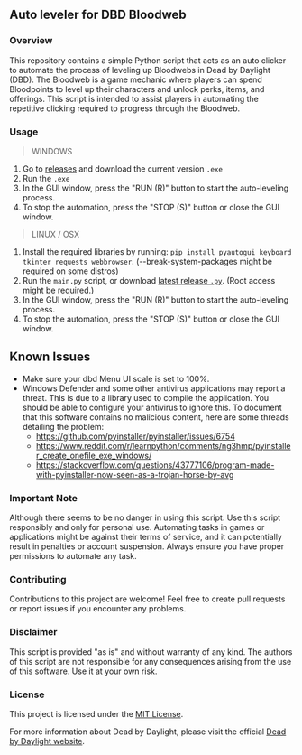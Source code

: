 ## Auto leveler for DBD Bloodweb

### Overview

This repository contains a simple Python script that acts as an auto clicker to automate the process of leveling up Bloodwebs in Dead by Daylight (DBD). The Bloodweb is a game mechanic where players can spend Bloodpoints to level up their characters and unlock perks, items, and offerings. This script is intended to assist players in automating the repetitive clicking required to progress through the Bloodweb.

### Usage
> WINDOWS
1. Go to [releases](https://github.com/wuku0/bloodweb/releases) and download the current version `.exe`
2. Run the `.exe`
3. In the GUI window, press the "RUN (R)" button to start the auto-leveling process.
5. To stop the automation, press the "STOP (S)" button or close the GUI window.


> LINUX / OSX
1. Install the required libraries by running: `pip install pyautogui keyboard tkinter requests webbrowser`. (--break-system-packages might be required on some distros)
2. Run the `main.py` script, or download [latest release `.py`](https://github.com/wuku0/bloodweb/releases). (Root access might be required.)
3. In the GUI window, press the "RUN (R)" button to start the auto-leveling process.
5. To stop the automation, press the "STOP (S)" button or close the GUI window.

## Known Issues
- Make sure your dbd Menu UI scale is set to 100%.
- Windows Defender and some other antivirus applications may report a threat. This is due to a library used to
  compile the application. You should be able to configure your antivirus to ignore this.
  To document that this software contains no malicious content, here are some threads detailing the problem:
     - https://github.com/pyinstaller/pyinstaller/issues/6754
     - https://www.reddit.com/r/learnpython/comments/ng3hmp/pyinstaller_create_onefile_exe_windows/
     - https://stackoverflow.com/questions/43777106/program-made-with-pyinstaller-now-seen-as-a-trojan-horse-by-avg

### Important Note

Although there seems to be no danger in using this script. Use this script responsibly and only for personal use. Automating tasks in games or applications might be against their terms of service, and it can potentially result in penalties or account suspension. Always ensure you have proper permissions to automate any task.

### Contributing

Contributions to this project are welcome! Feel free to create pull requests or report issues if you encounter any problems.

### Disclaimer

This script is provided "as is" and without warranty of any kind. The authors of this script are not responsible for any consequences arising from the use of this software. Use it at your own risk.

### License

This project is licensed under the [MIT License](LICENSE).

For more information about Dead by Daylight, please visit the official [Dead by Daylight website](https://deadbydaylight.com/).
